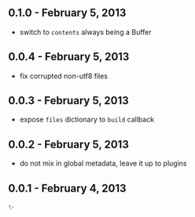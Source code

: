 
0.1.0 - February 5, 2013
------------------------
* switch to `contents` always being a Buffer

0.0.4 - February 5, 2013
------------------------
* fix corrupted non-utf8 files

0.0.3 - February 5, 2013
------------------------
* expose `files` dictionary to `build` callback

0.0.2 - February 5, 2013
------------------------
* do not mix in global metadata, leave it up to plugins

0.0.1 - February 4, 2013
------------------------
:sparkles:
